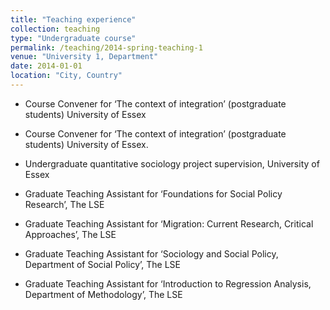 ```yaml
---
title: "Teaching experience"
collection: teaching
type: "Undergraduate course"
permalink: /teaching/2014-spring-teaching-1
venue: "University 1, Department"
date: 2014-01-01
location: "City, Country"
---
```


- Course Convener for ‘The context of integration’ (postgraduate students) University of Essex

- Course Convener for ‘The context of integration’ (postgraduate students) University of Essex.

- Undergraduate quantitative sociology project supervision, University of Essex

- Graduate Teaching Assistant for ‘Foundations for Social Policy Research’, The LSE

- Graduate Teaching Assistant for ‘Migration: Current Research, Critical Approaches’, The LSE

- Graduate Teaching Assistant for ‘Sociology and Social Policy, Department of Social Policy’, The LSE

- Graduate Teaching Assistant for ‘Introduction to Regression Analysis, Department of Methodology’, The LSE
